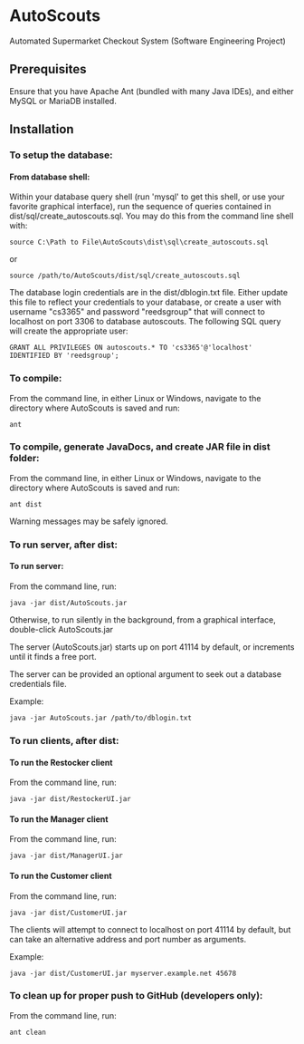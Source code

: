 # AutoScouts
Automated Supermarket Checkout System (Software Engineering Project)

## Prerequisites
Ensure that you have Apache Ant (bundled with many Java IDEs), and either MySQL or MariaDB installed.

## Installation

### To setup the database:

#### From database shell:
Within your database query shell (run 'mysql' to get this shell, or use your favorite graphical interface), run the sequence of queries contained in dist/sql/create_autoscouts.sql. You may do this from the command line shell with:

	source C:\Path to File\AutoScouts\dist\sql\create_autoscouts.sql
or

	source /path/to/AutoScouts/dist/sql/create_autoscouts.sql
	
The database login credentials are in the dist/dblogin.txt file. Either update this file to reflect your credentials to your database, or create a user with username "cs3365" and password "reedsgroup" that will connect to localhost on port 3306 to database autoscouts. The following SQL query will create the appropriate user:

	GRANT ALL PRIVILEGES ON autoscouts.* TO 'cs3365'@'localhost' IDENTIFIED BY 'reedsgroup';

### To compile:
From the command line, in either Linux or Windows, navigate to the directory where AutoScouts is saved and run:

	ant

### To compile, generate JavaDocs, and create JAR file in dist folder:
From the command line, in either Linux or Windows, navigate to the directory where AutoScouts is saved and run:

	ant dist
	
Warning messages may be safely ignored.

### To run server, after dist:

#### To run server:
From the command line, run:

	java -jar dist/AutoScouts.jar

Otherwise, to run silently in the background, from a graphical interface, double-click AutoScouts.jar

The server (AutoScouts.jar) starts up on port 41114 by default, or increments until it finds a free port.

The server can be provided an optional argument to seek out a database credentials file.

Example: 

	java -jar AutoScouts.jar /path/to/dblogin.txt

### To run clients, after dist:

#### To run the Restocker client
From the command line, run:

	java -jar dist/RestockerUI.jar

#### To run the Manager client
From the command line, run:

	java -jar dist/ManagerUI.jar

#### To run the Customer client
From the command line, run:

	java -jar dist/CustomerUI.jar

The clients will attempt to connect to localhost on port 41114 by default, but can take an alternative address and port number as arguments.

Example: 

	java -jar dist/CustomerUI.jar myserver.example.net 45678

### To clean up for proper push to GitHub (developers only):
From the command line, run:
	
	ant clean
